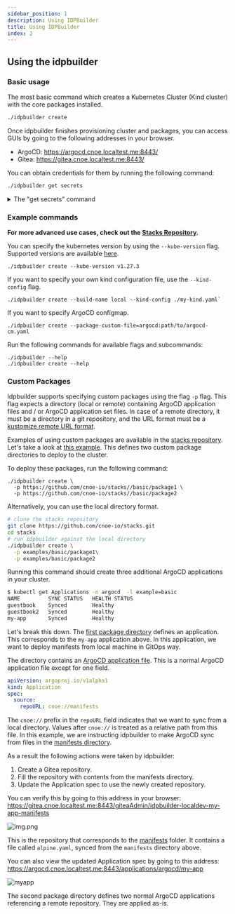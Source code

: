 ```yaml
---
sidebar_position: 1
description: Using IDPBuilder
title: Using IDPBuilder
index: 2
---
```


## Using the idpbuilder

### Basic usage

The most basic command which creates a Kubernetes Cluster (Kind cluster) with the core packages installed.

```bash
./idpbuilder create
```

Once idpbuilder finishes provisioning cluster and packages, you can access GUIs by going to the following addresses in your browser.

* ArgoCD: https://argocd.cnoe.localtest.me:8443/
* Gitea: https://gitea.cnoe.localtest.me:8443/

You can obtain credentials for them by running the following command:

```bash
./idpbuilder get secrets
```

<details>
  <summary> The "get secrets" command </summary>

The `get secrets` command retrieves the following:
- ArgoCD initial admin password.
- Gitea admin user credentials.
-  Any secrets labeled with `cnoe.io/cli-secret=true`.

You can think of the command as executing the following kubectl commands:

  ```bash
  kubectl -n argocd get secret argocd-initial-admin-secret
  kubectl get secrets -n gitea gitea-admin-secret
  kubectl get secrets -A -l cnoe.io/cli-secret=true
  ```
In addition, secrets labeled with `cnoe.io/package-name` can be specified with the `-p` flag. For example, for Gitea:

  ```bash
  ./idpbuilder get secrets -p gitea
  ```

</details>

###  Example commands

**For more advanced use cases, check out the [Stacks Repository](https://github.com/cnoe-io/stacks).**

You can specify the kubernetes version by using the `--kube-version` flag. Supported versions are available [here](https://github.com/kubernetes-sigs/kind/releases).

```
./idpbuilder create --kube-version v1.27.3
```

If you want to specify your own kind configuration file, use the `--kind-config` flag.

```
./idpbuilder create --build-name local --kind-config ./my-kind.yaml`
```

If you want to specify ArgoCD configmap.

```
./idpbuilder create --package-custom-file=argocd:path/to/argocd-cm.yaml
```

Run the following commands for available flags and subcommands:

```
./idpbuilder --help
./idpbuilder create --help
```

### Custom Packages

Idpbuilder supports specifying custom packages using the flag `-p` flag. This flag expects a directory (local or remote) containing ArgoCD application files and / or ArgoCD application set files. In case of a remote directory, it must be a directory in a git repository, and the URL format must be a [kustomize remote URL format](https://github.com/kubernetes-sigs/kustomize/blob/master/examples/remoteBuild.md).

Examples of using custom packages are available in the [stacks repository](https://github.com/cnoe-io/stacks). Let's take a look at [this example](https://github.com/cnoe-io/stacks/tree/main/basic). This defines two custom package directories to deploy to the cluster.

To deploy these packages, run the following command:

```
./idpbuilder create \
  -p https://github.com/cnoe-io/stacks//basic/package1 \
  -p https://github.com/cnoe-io/stacks//basic/package2
```

Alternatively, you can use the local directory format.

```bash
# clone the stacks repository
git clone https://github.com/cnoe-io/stacks.git
cd stacks
# run idpbuilder against the local directory
./idpbuilder create \
  -p examples/basic/package1\
  -p examples/basic/package2
```

Running this command should create three additional ArgoCD applications in your cluster.

```sh
$ kubectl get Applications -n argocd  -l example=basic
NAME         SYNC STATUS   HEALTH STATUS
guestbook    Synced        Healthy
guestbook2   Synced        Healthy
my-app       Synced        Healthy
```

Let's break this down. The [first package directory](https://github.com/cnoe-io/stacks/tree/main/basic/package1) defines an application. This corresponds to the `my-app` application above. In this application, we want to deploy manifests from local machine in GitOps way.

The directory contains an [ArgoCD application file](https://github.com/cnoe-io/stacks/blob/main/basic/package1/app.yaml).  This is a normal ArgoCD application file except for one field.

```yaml
apiVersion: argoproj.io/v1alpha1
kind: Application
spec:
  source:
    repoURL: cnoe://manifests
```

The `cnoe://` prefix in the `repoURL` field indicates that we want to sync from a local directory.
Values after `cnoe://` is treated as a relative path from this file. In this example,
we are instructing idpbuilder to make ArgoCD sync from files in the [manifests directory](https://github.com/cnoe-io/stacks/tree/main/basic/package1/manifests).

As a result the following actions were taken by idpbuilder:
1. Create a Gitea repository.
2. Fill the repository with contents from the manifests directory.
3. Update the Application spec to use the newly created repository.

You can verify this by going to this address in your browser: https://gitea.cnoe.localtest.me:8443/giteaAdmin/idpbuilder-localdev-my-app-manifests

![img.png](images/my-app-repo.png)


This is the repository that corresponds to the [manifests](https://github.com/cnoe-io/stacks/tree/main/basic/package1/manifests) folder.
It contains a file called `alpine.yaml`, synced from the `manifests` directory above.

You can also view the updated Application spec by going to this address: https://argocd.cnoe.localtest.me:8443/applications/argocd/my-app

![myapp](images/my-app.png)


The second package directory defines two normal ArgoCD applications referencing a remote repository.
They are applied as-is.
